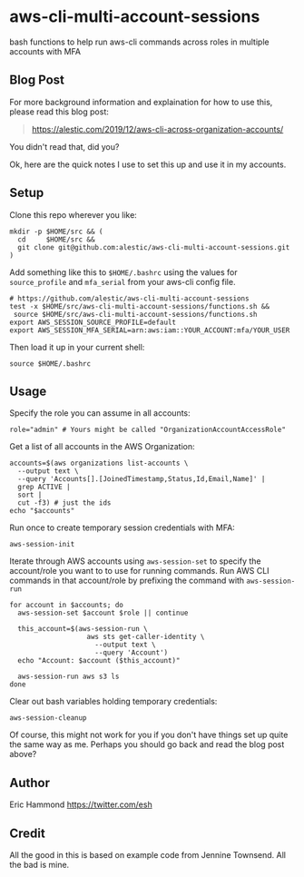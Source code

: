 # aws-cli-multi-account-sessions

bash functions to help run aws-cli commands across roles in multiple
accounts with MFA

## Blog Post

For more background information and explaination for how to use this,
please read this blog post:

> <https://alestic.com/2019/12/aws-cli-across-organization-accounts/>

You didn't read that, did you?

Ok, here are the quick notes I use to set this up and use it in my
accounts.

## Setup

Clone this repo wherever you like:

    mkdir -p $HOME/src && (
      cd     $HOME/src &&
      git clone git@github.com:alestic/aws-cli-multi-account-sessions.git
    )

Add something like this to `$HOME/.bashrc` using the values for
`source_profile` and `mfa_serial` from your aws-cli config file.

    # https://github.com/alestic/aws-cli-multi-account-sessions
    test -x $HOME/src/aws-cli-multi-account-sessions/functions.sh &&
     source $HOME/src/aws-cli-multi-account-sessions/functions.sh
    export AWS_SESSION_SOURCE_PROFILE=default
    export AWS_SESSION_MFA_SERIAL=arn:aws:iam::YOUR_ACCOUNT:mfa/YOUR_USER

Then load it up in your current shell:

    source $HOME/.bashrc

## Usage

Specify the role you can assume in all accounts:

    role="admin" # Yours might be called "OrganizationAccountAccessRole"

Get a list of all accounts in the AWS Organization:

    accounts=$(aws organizations list-accounts \
      --output text \
      --query 'Accounts[].[JoinedTimestamp,Status,Id,Email,Name]' |
      grep ACTIVE |
      sort |
      cut -f3) # just the ids
    echo "$accounts"

Run once to create temporary session credentials with MFA:

    aws-session-init

Iterate through AWS accounts using `aws-session-set` to specify the
account/role you want to to use for running commands. Run AWS CLI
commands in that account/role by prefixing the command with
`aws-session-run`

    for account in $accounts; do
      aws-session-set $account $role || continue

      this_account=$(aws-session-run \
                       aws sts get-caller-identity \
                         --output text \
                         --query 'Account')
      echo "Account: $account ($this_account)"

      aws-session-run aws s3 ls
    done

Clear out bash variables holding temporary credentials:

    aws-session-cleanup

Of course, this might not work for you if you don't have things set up
quite the same way as me. Perhaps you should go back and read the blog
post above?

## Author

Eric Hammond
<https://twitter.com/esh>

## Credit

All the good in this is based on example code from Jennine
Townsend. All the bad is mine.
